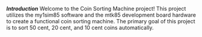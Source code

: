 **_Introduction_**
Welcome to the Coin Sorting Machine project! This project utilizes the my1sim85 
software and the mtk85 development board hardware to create a functional coin sorting 
machine. The primary goal of this project is to sort 50 cent, 20 cent, and 10 cent coins
automatically.
